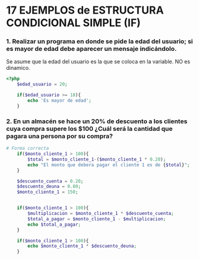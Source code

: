 # 17 EJEMPLOS de ESTRUCTURA CONDICIONAL SIMPLE (IF)

### 1. Realizar un programa en donde se pide la edad del usuario; si es mayor de edad debe aparecer un mensaje indicándolo.

Se asume que la edad del usuario es la que se coloca en la variable. NO es dinamico.
```php
<?php
    $edad_usuario = 20;

    if($edad_usuario >= 18){
        echo 'Es mayor de edad';
    }
```

### 2. En un almacén se hace un 20% de descuento a los clientes cuya compra supere los $100 ¿Cuál será la cantidad que pagara una persona por su compra?

```php
# Forma correcta
    if($monto_cliente_1 > 100){
        $total = $monto_cliente_1-($monto_cliente_1 * 0.20);
        echo "El monto que debera pagar el cliente 1 es de {$total}";
    }
```

```php
    $descuento_cuenta = 0.20;
    $descuento_deuna = 0.80;
    $monto_cliente_1 = 150;


    if($monto_cliente_1 > 100){
        $multiplicacion = $monto_cliente_1 * $descuento_cuenta;
        $total_a_pagar = $monto_cliente_1 - $multiplicacion;
        echo $total_a_pagar;
    }
```

```php
    if($monto_cliente_1 > 100){
        echo $monto_cliente_1 * $descuento_deuna;
    }
```
